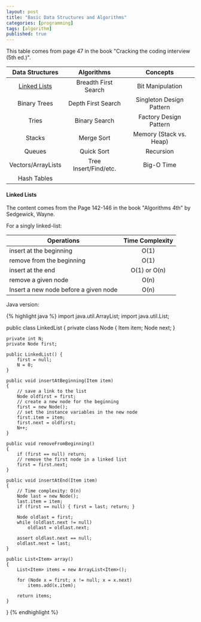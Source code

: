 ```yaml
---
layout: post
title: "Basic Data Structures and Algorithms"
categories: [programming]
tags: [algorithm]
published: true
---
```


This table comes from page 47 in the book "Cracking the coding interview 
(5th ed.)". 

| Data Structures               | Algorithms             | Concepts                 |
|:-----------------------------:|:----------------------:|:------------------------:|
| [Linked Lists](#linkedlists)  | Breadth First Search   | Bit Manipulation         |
| Binary Trees                  | Depth First Search     | Singleton Design Pattern |
| Tries                         | Binary Search          | Factory Design Pattern   |
| Stacks                        | Merge Sort             | Memory (Stack vs. Heap)  |
| Queues                        | Quick Sort             | Recursion                |
| Vectors/ArrayLists            | Tree Insert/Find/etc.  | Big-O Time               |
| Hash Tables                   |                        |                          |


#### <a name="linkedlists"></a>Linked Lists

The content comes from the Page 142-146 in the 
book "Algorithms 4th" by Sedgewick, Wayne. 

For a singly linked-list: 

| Operations                            | Time Complexity |
| --------------------------------------|:---------------:|
| insert at the beginning               |  O(1)           |
| remove from the beginning             |  O(1)           |
| insert at the end                     |  O(1) or O(n)   |
| remove a given node                   |  O(n)           |
| Insert a new node before a given node |  O(n)           |

Java version: 

{% highlight java %}
import java.util.ArrayList;
import java.util.List;

public class LinkedList<Item>
{
    private class Node
    {
        Item item;
        Node next;
    }
    
    private int N;
    private Node first;
    
    public LinkedList() {
        first = null;
        N = 0;
    }
    
    public void insertAtBeginning(Item item)
    {
        // save a link to the list
        Node oldfirst = first;
        // create a new node for the beginning
        first = new Node();
        // set the instance variables in the new node
        first.item = item;
        first.next = oldfirst;
        N++;
    }
    
    public void removeFromBeginning()
    {
        if (first == null) return;
        // remove the first node in a linked list
        first = first.next;
    }
    
    public void insertAtEnd(Item item)
    {
        // Time complexity: O(n)
        Node last = new Node();
        last.item = item;
        if (first == null) { first = last; return; }
        
        Node oldlast = first;
        while (oldlast.next != null)
            oldlast = oldlast.next;
        
        assert oldlast.next == null;
        oldlast.next = last;
    }
    
    public List<Item> array()
    {
        List<Item> items = new ArrayList<Item>();
        
        for (Node x = first; x != null; x = x.next)
            items.add(x.item);
        
        return items;
    }
}
{% endhighlight %}
